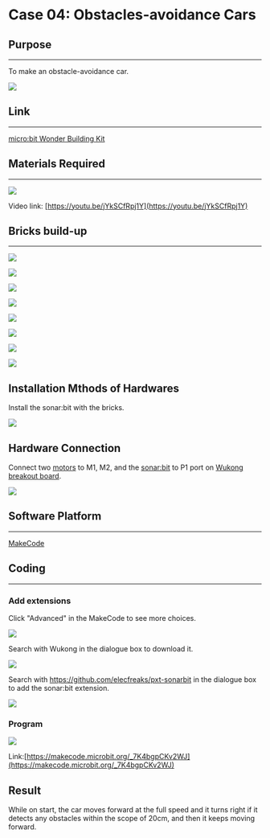 ﻿# Case 04: Obstacles-avoidance Cars

## Purpose
---
To make an obstacle-avoidance car.
 
![](https://wiki-media-ef.oss-cn-hongkong.aliyuncs.com//images/case-04-01.png)

## Link
---
[micro:bit Wonder Building Kit](https://www.elecfreaks.com/micro-bit-wonder-building-kit-without-micro-bit-board.html)

## Materials Required
---
![](https://wiki-media-ef.oss-cn-hongkong.aliyuncs.com//images/case-04-02.png)

Video link:
[https://youtu.be/jYkSCfRpj1Y](https://youtu.be/jYkSCfRpj1Y)

## Bricks build-up
---


![](https://wiki-media-ef.oss-cn-hongkong.aliyuncs.com//images/step-case-04-01.png)

![](https://wiki-media-ef.oss-cn-hongkong.aliyuncs.com//images/step-case-04-02.png)

![](https://wiki-media-ef.oss-cn-hongkong.aliyuncs.com//images/step-case-04-03.png)

![](https://wiki-media-ef.oss-cn-hongkong.aliyuncs.com//images/step-case-04-04.png)

![](https://wiki-media-ef.oss-cn-hongkong.aliyuncs.com//images/step-case-04-05.png)

![](https://wiki-media-ef.oss-cn-hongkong.aliyuncs.com//images/step-case-04-06.png)

![](https://wiki-media-ef.oss-cn-hongkong.aliyuncs.com//images/step-case-04-07.png)

![](https://wiki-media-ef.oss-cn-hongkong.aliyuncs.com//images/step-case-04-08.png)

## Installation Mthods of Hardwares

Install the sonar:bit with the bricks. 

![](https://wiki-media-ef.oss-cn-hongkong.aliyuncs.com//images/Wonder-Building-Kit-step-sonar-bit-1.png)

## Hardware Connection

Connect two [motors](https://www.elecfreaks.com/geekservo-motor-2kg-compatible-with-lego.html) to M1, M2, and the [sonar:bit](https://www.elecfreaks.com/sonar-bit-for-micro-bit-ultrasonic-sensor-distance-measuring-3v-5v.html) to P1 port on [Wukong breakout board](https://www.elecfreaks.com/wukong-board-with-lego-holder-for-micro-bit.html).

![](https://wiki-media-ef.oss-cn-hongkong.aliyuncs.com//images/Wonder-Building-Kit-case-04-06.png)

## Software Platform
---
[MakeCode](https://makecode.microbit.org/)

## Coding
---
### Add extensions
Click "Advanced" in the MakeCode to see more choices.
 
![](https://wiki-media-ef.oss-cn-hongkong.aliyuncs.com//images/case-01-03.png)

Search with Wukong in the dialogue box to download it. 

![](https://wiki-media-ef.oss-cn-hongkong.aliyuncs.com//images/case-01-04.png)

 Search with https://github.com/elecfreaks/pxt-sonarbit in the dialogue box to add the sonar:bit extension. 

![](https://wiki-media-ef.oss-cn-hongkong.aliyuncs.com//images/case-04-04.png)



### Program
 
![](https://wiki-media-ef.oss-cn-hongkong.aliyuncs.com//images/case-04-05.png)

Link:[https://makecode.microbit.org/_7K4bgpCKv2WJ](https://makecode.microbit.org/_7K4bgpCKv2WJ)

## Result

While on start, the car moves forward at the full speed and it turns right if it detects any obstacles within the scope of 20cm, and then it keeps moving forward. 
